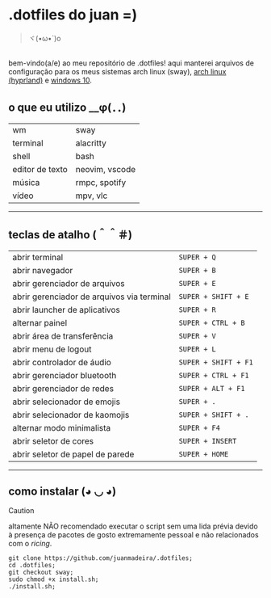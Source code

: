 # .dotfiles do juan =)
>ヾ(•ω•`)o
<br>
bem-vindo(a/e) ao meu repositório de .dotfiles! aqui manterei arquivos de configuração para os meus sistemas arch linux (sway), <a href="https://github.com/juanmadeira/.dotfiles/tree/main">arch linux (hyprland)</a> e <a href="https://github.com/juanmadeira/.dotfiles/tree/windows">windows 10</a>.
<br>

## o que eu utilizo __φ(．．)
|                 |                |
| --------------- | -------------- |
| wm              | sway           |
| terminal        | alacritty      |
| shell           | bash           |
| editor de texto | neovim, vscode |
| música          | rmpc, spotify  |
| vídeo           | mpv, vlc       |


---
## teclas de atalho (＾＾＃)
|                                            |                      |
| ------------------------------------------ | -------------------- |
| abrir terminal                             | `SUPER + Q`          |
| abrir navegador                            | `SUPER + B`          |
| abrir gerenciador de arquivos              | `SUPER + E`          |
| abrir gerenciador de arquivos via terminal | `SUPER + SHIFT + E`  |
| abrir launcher de aplicativos              | `SUPER + R`          |
| alternar painel                            | `SUPER + CTRL + B`   |
| abrir área de transferência                | `SUPER + V`          |
| abrir menu de logout                       | `SUPER + L`          |
| abrir controlador de áudio                 | `SUPER + SHIFT + F1` |
| abrir gerenciador bluetooth                | `SUPER + CTRL + F1`  |
| abrir gerenciador de redes                 | `SUPER + ALT + F1`   |
| abrir selecionador de emojis               | `SUPER + .`          |
| abrir selecionador de kaomojis             | `SUPER + SHIFT + .`  |
| alternar modo minimalista                  | `SUPER + F4`         |
| abrir seletor de cores                     | `SUPER + INSERT`     |
| abrir seletor de papel de parede           | `SUPER + HOME`       |

---
## como instalar \(◕ ◡ ◕\)
> [!CAUTION]
> altamente NÃO recomendado executar o script sem uma lida prévia devido à presença de pacotes de gosto extremamente pessoal e não relacionados com o _ricing_.
```shell
git clone https://github.com/juanmadeira/.dotfiles;
cd .dotfiles;
git checkout sway;
sudo chmod +x install.sh;
./install.sh;
```
